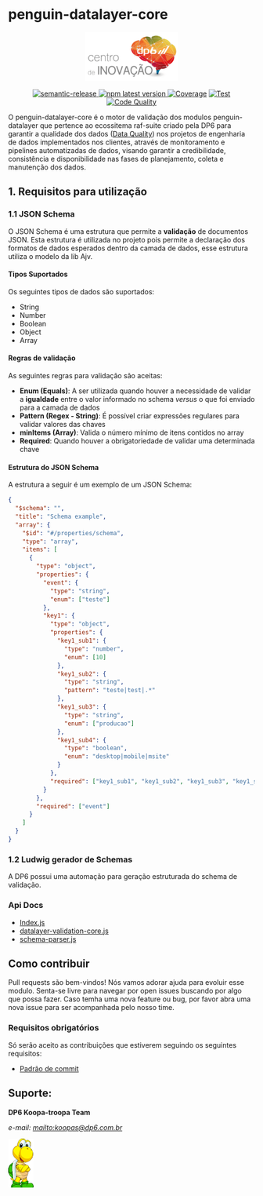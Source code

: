 # penguin-datalayer-core

<div align="center">
<img src="https://raw.githubusercontent.com/DP6/templates-centro-de-inovacoes/main/public/images/centro_de_inovacao_dp6.png" height="100px" />

</div>
<p align="center">
  <a href="#badge">
    <img alt="semantic-release" src="https://img.shields.io/badge/%20%20%F0%9F%93%A6%F0%9F%9A%80-semantic--release-e10079.svg">
  </a>
  <a href="https://www.npmjs.com/package/@dp6/penguin-datalayer-core">
    <img alt="npm latest version" src="https://img.shields.io/npm/v/@dp6/penguin-datalayer-core/latest.svg">
  </a>
  <a href="https://www.codacy.com/gh/DP6/penguin-datalayer-core/dashboard?utm_source=github.com&amp;utm_medium=referral&amp;utm_content=DP6/penguin-datalayer-core&amp;utm_campaign=Badge_Coverage"><img alt="Coverage" src="https://app.codacy.com/project/badge/Coverage/ac10d2fd82a0471889b151b14e560f20"/></a>
  <a href="#badge">
    <img alt="Test" src="https://github.com/dp6/penguin-datalayer-core/actions/workflows/test.yml/badge.svg">
  </a>
  <a href="https://www.codacy.com/gh/DP6/penguin-datalayer-core/dashboard?utm_source=github.com&amp;utm_medium=referral&amp;utm_content=DP6/penguin-datalayer-core&amp;utm_campaign=Badge_Grade">
    <img alt="Code Quality" src="https://app.codacy.com/project/badge/Grade/ac10d2fd82a0471889b151b14e560f20"/>
  </a>
</p>

O penguin-datalayer-core é o motor de validação dos modulos penguin-datalayer que pertence ao ecossitema raf-suite criado pela DP6 para garantir a qualidade dos dados ([Data Quality](https://en.wikipedia.org/wiki/Data_quality)) nos projetos de engenharia de dados implementados nos clientes, através de monitoramento e pipelines automatizadas de dados, visando garantir a credibilidade, consistência e disponibilidade nas fases de planejamento, coleta e manutenção dos dados.

## 1. Requisitos para utilização

### 1.1 JSON Schema

O JSON Schema é uma estrutura que permite a **validação** de documentos JSON. Esta estrutura é utilizada no projeto pois permite a declaração dos formatos de dados esperados dentro da camada de dados, esse estrutura utiliza o modelo da lib Ajv.

#### Tipos Suportados

Os seguintes tipos de dados são suportados:

- String
- Number
- Boolean
- Object
- Array

#### Regras de validação

As seguintes regras para validação são aceitas:

- **Enum (Equals)**: A ser utilizada quando houver a necessidade de validar a **igualdade** entre o valor informado no schema _versus_ o que foi enviado para a camada de dados
- **Pattern (Regex - String)**: É possível criar expressões regulares para validar valores das chaves
- **minItems (Array)**: Valida o número mínimo de itens contidos no array
- **Required**: Quando houver a obrigatoriedade de validar uma determinada chave

#### Estrutura do JSON Schema

A estrutura a seguir é um exemplo de um JSON Schema:

```json
{
  "$schema": "",
  "title": "Schema example",
  "array": {
    "$id": "#/properties/schema",
    "type": "array",
    "items": [
      {
        "type": "object",
        "properties": {
          "event": {
            "type": "string",
            "enum": ["teste"]
          },
          "key1": {
            "type": "object",
            "properties": {
              "key1_sub1": {
                "type": "number",
                "enum": [10]
              },
              "key1_sub2": {
                "type": "string",
                "pattern": "teste|test|.*"
              },
              "key1_sub3": {
                "type": "string",
                "enum": ["producao"]
              },
              "key1_sub4": {
                "type": "boolean",
                "enum": "desktop|mobile|msite"
              }
            },
            "required": ["key1_sub1", "key1_sub2", "key1_sub3", "key1_sub4"]
          }
        },
        "required": ["event"]
      }
    ]
  }
}
```

### 1.2 Ludwig gerador de Schemas

A DP6 possui uma automação para geração estruturada do schema de validação.

### Api Docs

- [Index.js](https://github.com/dp6/penguin-datalayer-core/blob/master/docs/index.md)
- [datalayer-validation-core.js](https://github.com/dp6/penguin-datalayer-core/blob/master/docs/atalayer-validation-core.md)
- [schema-parser.js](https://github.com/dp6/penguin-datalayer-core/blob/master/docs/atalayer-validation-core.md)

## Como contribuir

Pull requests são bem-vindos! Nós vamos adorar ajuda para evoluir esse modulo. Senta-se livre para navegar por open issues buscando por algo que possa fazer. Caso temha uma nova feature ou bug, por favor abra uma nova issue para ser acompanhada pelo nosso time.

### Requisitos obrigatórios

Só serão aceito as contribuições que estiverem seguindo os seguintes requisitos:

- [Padrão de commit](https://www.conventionalcommits.org/en/v1.0.0/)

## Suporte:

**DP6 Koopa-troopa Team**

_e-mail: <mailto:koopas@dp6.com.br>_

<img src="https://raw.githubusercontent.com/DP6/templates-centro-de-inovacoes/main/public/images/koopa.png" height="100" />

